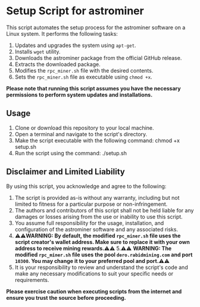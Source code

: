 # Setup Script for astrominer

This script automates the setup process for the astrominer software on a Linux system. It performs the following tasks:

1. Updates and upgrades the system using `apt-get`.
2. Installs `wget` utility.
3. Downloads the astrominer package from the official GitHub release.
4. Extracts the downloaded package.
5. Modifies the `rpc_miner.sh` file with the desired contents.
6. Sets the `rpc_miner.sh` file as executable using `chmod +x`.

**Please note that running this script assumes you have the necessary permissions to perform system updates and installations.**

## Usage

1. Clone or download this repository to your local machine.
2. Open a terminal and navigate to the script's directory.
3. Make the script executable with the following command: chmod +x setup.sh
4. Run the script using the command: ./setup.sh


## Disclaimer and Limited Liability

By using this script, you acknowledge and agree to the following:

1. The script is provided as-is without any warranty, including but not limited to fitness for a particular purpose or non-infringement.
2. The authors and contributors of this script shall not be held liable for any damages or losses arising from the use or inability to use this script.
3. You assume full responsibility for the usage, installation, and configuration of the astrominer software and any associated risks.
4. ⚠️⚠️**WARNING: By default, the modified `rpc_miner.sh` file uses the script creator's wallet address. Make sure to replace it with your own address to receive mining rewards.**⚠️⚠️
5.⚠️⚠️ **WARNING: The modified `rpc_miner.sh` file uses the pool `dero.rabidmining.com` and port `10300`. You may change it to your preferred pool and port.**⚠️⚠️
6. It is your responsibility to review and understand the script's code and make any necessary modifications to suit your specific needs or requirements.

**Please exercise caution when executing scripts from the internet and ensure you trust the source before proceeding.**

